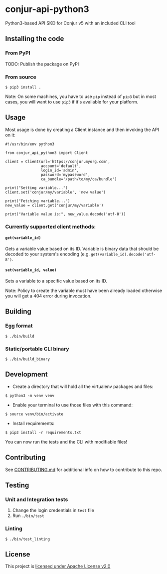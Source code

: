 # conjur-api-python3

Python3-based API SKD for Conjur v5 with an included CLI tool

## Installing the code

### From PyPI

TODO: Publish the package on PyPI

### From source

```
$ pip3 install .
```

Note: On some machines, you have to use `pip` instead of `pip3` but in most cases,
you will want to use `pip3` if it's available for your platform.

## Usage

Most usage is done by creating a Client instance and then invoking the API on it:

```python3
#!/usr/bin/env python3

from conjur_api_python3 import Client

client = Client(url='https://conjur.myorg.com',
                account='default',
                login_id='admin',
                password='mypassword',
                ca_bundle='/path/to/my/ca/bundle')

print("Setting variable...")
client.set('conjur/my/variable', 'new value')

print("Fetching variable...")
new_value = client.get('conjur/my/variable')

print("Variable value is:", new_value.decode('utf-8'))
```

### Currently supported client methods:

#### `get(variable_id)`

Gets a variable value based on its ID. Variable is binary data
that should be decoded to your system's encoding (e.g.
`get(variable_id).decode('utf-8')`.

#### `set(variable_id, value)`

Sets a variable to a specific value based on its ID.

Note: Policy to create the variable must have been already loaded
otherwise you will get a 404 error during invocation.

## Building

### Egg format

```
$ ./bin/build
```

### Static/portable CLI binary

```
$ ./bin/build_binary
```

## Development

- Create a directory that will hold all the virtualenv packages and files:
```
$ python3 -m venv venv
```

- Enable your terminal to use those files with this command:
```
$ source venv/bin/activate
```

- Install requirements:
```
$ pip3 install -r requirements.txt
```

You can now run the tests and the CLI with modifiable files!

## Contributing

See [CONTRIBUTING.md](CONTRIBUTING.md) for additional info on how to contribute
to this repo.

## Testing

### Unit and Integration tests

1. Change the login credentials in `test` file
1. Run `./bin/test`

### Linting

```
$ ./bin/test_linting
```

## License

This project is [licensed under Apache License v2.0](LICENSE.md)

